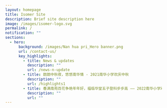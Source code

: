 ```yaml
---
layout: homepage
title: Isomer Site
description: Brief site description here
image: /images/isomer-logo.svg
permalink: /
notification: ""
sections:
  - hero:
      background: /images/Nan hua pri_Hero banner.png
      url: /contact-us/
      key_highlights:
        - title: News & updates
          description: ""
          url: /news-n-update
        - title: 朗朗中秋夜，悠悠南华情 - 2021南华小学欢庆中秋
          description: ""
          url: /highlights1
        - title: 春满南苑百花争艳年年好，福临华堂五子登科步步高 —— 2022南华小学欢庆新年和建校105周年
          description: ""
          url: ""
---
```


